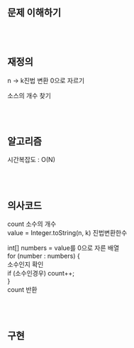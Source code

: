 ## 문제 이해하기

<br><br>

## 재정의
n -> k진법 변환
0으로 자르기

소스의 개수 찾기

<br><br>

## 알고리즘
시간복잡도 : O(N)

<br><br>

## 의사코드
count 소수의 개수  
value = Integer.toString(n, k) 진법변환한수  

int[] numbers = value를 0으로 자른 배열  
for (number : numbers) {  
    소수인지 확인  
    if (소수인경우) count++;  
}  
count 반환  

<br><br>

## 구현
